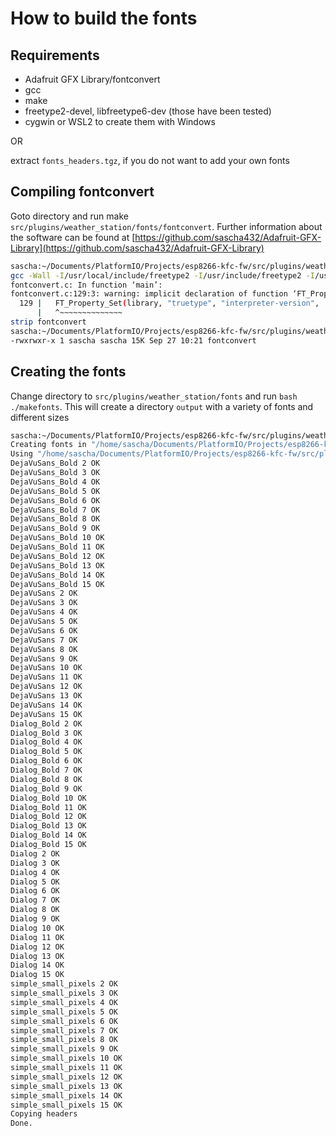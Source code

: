 # How to build the fonts

## Requirements

 - Adafruit GFX Library/fontconvert
 - gcc
 - make
 - freetype2-devel, libfreetype6-dev (those have been tested)
 - cygwin or WSL2 to create them with Windows

 OR

 extract ``fonts_headers.tgz``, if you do not want to add your own fonts

## Compiling fontconvert

Goto directory and run make ``src/plugins/weather_station/fonts/fontconvert``. Further information about the software can be found at [https://github.com/sascha432/Adafruit-GFX-Library](https://github.com/sascha432/Adafruit-GFX-Library)

``` bash
sascha:~/Documents/PlatformIO/Projects/esp8266-kfc-fw/src/plugins/weather_station/fonts/fontconvert$ make
gcc -Wall -I/usr/local/include/freetype2 -I/usr/include/freetype2 -I/usr/include fontconvert.c -lfreetype -o fontconvert
fontconvert.c: In function ‘main’:
fontconvert.c:129:3: warning: implicit declaration of function ‘FT_Property_Set’ [-Wimplicit-function-declaration]
  129 |   FT_Property_Set(library, "truetype", "interpreter-version",
      |   ^~~~~~~~~~~~~~~
strip fontconvert
sascha:~/Documents/PlatformIO/Projects/esp8266-kfc-fw/src/plugins/weather_station/fonts/fontconvert$ ls -alh fontconvert
-rwxrwxr-x 1 sascha sascha 15K Sep 27 10:21 fontconvert
```

## Creating the fonts

Change directory to ``src/plugins/weather_station/fonts`` and run ``bash ./makefonts``. This will create a directory ``output`` with a variety of fonts and different sizes

``` bash
sascha:~/Documents/PlatformIO/Projects/esp8266-kfc-fw/src/plugins/weather_station/fonts$ bash ./makefonts 
Creating fonts in "/home/sascha/Documents/PlatformIO/Projects/esp8266-kfc-fw/src/plugins/weather_station/fonts/output"
Using "/home/sascha/Documents/PlatformIO/Projects/esp8266-kfc-fw/src/plugins/weather_station/fonts/fontconvert/fontconvert"
DejaVuSans_Bold 2 OK
DejaVuSans_Bold 3 OK
DejaVuSans_Bold 4 OK
DejaVuSans_Bold 5 OK
DejaVuSans_Bold 6 OK
DejaVuSans_Bold 7 OK
DejaVuSans_Bold 8 OK
DejaVuSans_Bold 9 OK
DejaVuSans_Bold 10 OK
DejaVuSans_Bold 11 OK
DejaVuSans_Bold 12 OK
DejaVuSans_Bold 13 OK
DejaVuSans_Bold 14 OK
DejaVuSans_Bold 15 OK
DejaVuSans 2 OK
DejaVuSans 3 OK
DejaVuSans 4 OK
DejaVuSans 5 OK
DejaVuSans 6 OK
DejaVuSans 7 OK
DejaVuSans 8 OK
DejaVuSans 9 OK
DejaVuSans 10 OK
DejaVuSans 11 OK
DejaVuSans 12 OK
DejaVuSans 13 OK
DejaVuSans 14 OK
DejaVuSans 15 OK
Dialog_Bold 2 OK
Dialog_Bold 3 OK
Dialog_Bold 4 OK
Dialog_Bold 5 OK
Dialog_Bold 6 OK
Dialog_Bold 7 OK
Dialog_Bold 8 OK
Dialog_Bold 9 OK
Dialog_Bold 10 OK
Dialog_Bold 11 OK
Dialog_Bold 12 OK
Dialog_Bold 13 OK
Dialog_Bold 14 OK
Dialog_Bold 15 OK
Dialog 2 OK
Dialog 3 OK
Dialog 4 OK
Dialog 5 OK
Dialog 6 OK
Dialog 7 OK
Dialog 8 OK
Dialog 9 OK
Dialog 10 OK
Dialog 11 OK
Dialog 12 OK
Dialog 13 OK
Dialog 14 OK
Dialog 15 OK
simple_small_pixels 2 OK
simple_small_pixels 3 OK
simple_small_pixels 4 OK
simple_small_pixels 5 OK
simple_small_pixels 6 OK
simple_small_pixels 7 OK
simple_small_pixels 8 OK
simple_small_pixels 9 OK
simple_small_pixels 10 OK
simple_small_pixels 11 OK
simple_small_pixels 12 OK
simple_small_pixels 13 OK
simple_small_pixels 14 OK
simple_small_pixels 15 OK
Copying headers
Done.
```
